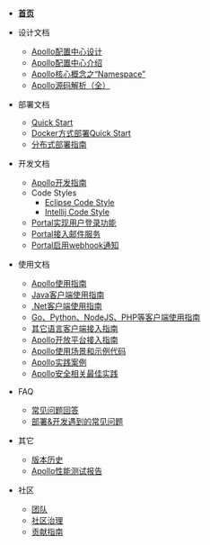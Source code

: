 - [**首页**](zh/README.md)

- 设计文档
  - [Apollo配置中心设计](zh/design/apollo-design.md)
  - [Apollo配置中心介绍](zh/design/apollo-introduction.md)
  - [Apollo核心概念之“Namespace”](zh/design/apollo-core-concept-namespace.md)
  - [Apollo源码解析（全）](http://www.iocoder.cn/categories/Apollo/)

- 部署文档
  - [Quick Start](zh/deployment/quick-start.md)
  - [Docker方式部署Quick Start](zh/deployment/quick-start-docker.md)
  - [分布式部署指南](zh/deployment/distributed-deployment-guide.md)

- 开发文档
  - [Apollo开发指南](zh/development/apollo-development-guide.md)
  - Code Styles
    - [Eclipse Code Style](https://github.com/ctripcorp/apollo/blob/master/apollo-buildtools/style/eclipse-java-google-style.xml)
    - [Intellij Code Style](https://github.com/ctripcorp/apollo/blob/master/apollo-buildtools/style/intellij-java-google-style.xml)
  - [Portal实现用户登录功能](zh/development/portal-how-to-implement-user-login-function.md)
  - [Portal接入邮件服务](zh/development/portal-how-to-enable-email-service.md)
  - [Portal启用webhook通知](zh/development/portal-how-to-enable-webhook-notification.md)

- 使用文档
  - [Apollo使用指南](zh/usage/apollo-user-guide.md)
  - [Java客户端使用指南](zh/usage/java-sdk-user-guide.md)
  - [.Net客户端使用指南](zh/usage/dotnet-sdk-user-guide.md)
  - [Go、Python、NodeJS、PHP等客户端使用指南](zh/usage/third-party-sdks-user-guide.md)
  - [其它语言客户端接入指南](zh/usage/other-language-client-user-guide.md)
  - [Apollo开放平台接入指南](zh/usage/apollo-open-api-platform.md)
  - [Apollo使用场景和示例代码](https://github.com/ctripcorp/apollo-use-cases)
  - [Apollo实践案例](zh/usage/apollo-user-practices.md)
  - [Apollo安全相关最佳实践](zh/usage/apollo-user-guide?id=_71-%e5%ae%89%e5%85%a8%e7%9b%b8%e5%85%b3)

- FAQ
  - [常见问题回答](zh/faq/faq.md)
  - [部署&开发遇到的常见问题](zh/faq/common-issues-in-deployment-and-development-phase.md)

- 其它
   - [版本历史](https://github.com/ctripcorp/apollo/releases)
   - [Apollo性能测试报告](zh/misc/apollo-benchmark.md)

- 社区
  - [团队](zh/community/team.md)
  - [社区治理](https://github.com/ctripcorp/apollo/blob/master/GOVERNANCE.md)
  - [贡献指南](https://github.com/ctripcorp/apollo/blob/master/CONTRIBUTING.md)

